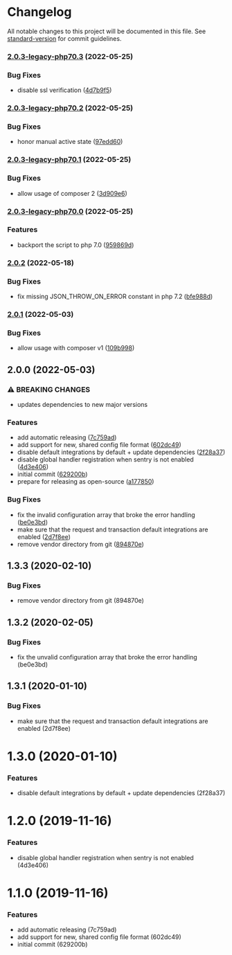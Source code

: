 # Changelog

All notable changes to this project will be documented in this file. See [standard-version](https://github.com/conventional-changelog/standard-version) for commit guidelines.

### [2.0.3-legacy-php70.3](https://github.com/labor-digital/sentry-php/compare/v2.0.3-legacy-php70.2...v2.0.3-legacy-php70.3) (2022-05-25)


### Bug Fixes

* disable ssl verification ([4d7b9f5](https://github.com/labor-digital/sentry-php/commit/4d7b9f57cfdfc391d88c3083282182489c0919d8))

### [2.0.3-legacy-php70.2](https://github.com/labor-digital/sentry-php/compare/v2.0.3-legacy-php70.1...v2.0.3-legacy-php70.2) (2022-05-25)


### Bug Fixes

* honor manual active state ([97edd60](https://github.com/labor-digital/sentry-php/commit/97edd602b9955f06f327660786d53014c95e981a))

### [2.0.3-legacy-php70.1](https://github.com/labor-digital/sentry-php/compare/v2.0.3-legacy-php70.0...v2.0.3-legacy-php70.1) (2022-05-25)


### Bug Fixes

* allow usage of composer 2 ([3d909e6](https://github.com/labor-digital/sentry-php/commit/3d909e61c6fca261bd1b4cd45a7612dafb7cd282))

### [2.0.3-legacy-php70.0](https://github.com/labor-digital/sentry-php/compare/v2.0.2...v2.0.3-legacy-php70.0) (2022-05-25)


### Features

* backport the script to php 7.0 ([959869d](https://github.com/labor-digital/sentry-php/commit/959869d099add635002f72a560f2aed7a97b3c45))

### [2.0.2](https://github.com/labor-digital/sentry-php/compare/v2.0.1...v2.0.2) (2022-05-18)


### Bug Fixes

* fix missing JSON_THROW_ON_ERROR constant in php 7.2 ([bfe988d](https://github.com/labor-digital/sentry-php/commit/bfe988d277766f4e8c547b85abea59f432316bd0))

### [2.0.1](https://github.com/labor-digital/sentry-php/compare/v2.0.0...v2.0.1) (2022-05-03)


### Bug Fixes

* allow usage with composer v1 ([109b998](https://github.com/labor-digital/sentry-php/commit/109b998d220e915cc9086b0909924b52ffdbd4af))

## 2.0.0 (2022-05-03)

### ⚠ BREAKING CHANGES

* updates dependencies to new major versions

### Features

* add automatic releasing ([7c759ad](https://github.com/labor-digital/sentry-php/commit/7c759ad406f20c7e97d895452f4b2329046a123a))
* add support for new, shared config file format ([602dc49](https://github.com/labor-digital/sentry-php/commit/602dc49b304b8af0daa3d7e5c78d185cf94ad5c7))
* disable default integrations by default + update
  dependencies ([2f28a37](https://github.com/labor-digital/sentry-php/commit/2f28a379c073f3230be5e9b44ba746d9c413b0fd))
* disable global handler registration when sentry is not
  enabled ([4d3e406](https://github.com/labor-digital/sentry-php/commit/4d3e40687603bdb054484969ba46f0294af51462))
* initial commit ([629200b](https://github.com/labor-digital/sentry-php/commit/629200b07417248b99adb1739ab21b5fad678f26))
* prepare for releasing as open-source ([a177850](https://github.com/labor-digital/sentry-php/commit/a1778503e5e6da514ef283dd3d6ec011550e37d0))

### Bug Fixes

* fix the invalid configuration array that broke the error
  handling  ([be0e3bd](https://github.com/labor-digital/sentry-php/commit/be0e3bdf5fec75bf944904a476698ba6a04897bc))
* make sure that the request and transaction default integrations are
  enabled ([2d7f8ee](https://github.com/labor-digital/sentry-php/commit/2d7f8ee7f502c5a3374ba3388bc7e68353e6c8d1))
* remove vendor directory from git ([894870e](https://github.com/labor-digital/sentry-php/commit/894870e98746a67be0c786a7598c586b065c1eb4))

## 1.3.3 (2020-02-10)

### Bug Fixes

* remove vendor directory from git (894870e)

## 1.3.2 (2020-02-05)

### Bug Fixes

* fix the unvalid configuration array that broke the error handling  (be0e3bd)

## 1.3.1 (2020-01-10)

### Bug Fixes

* make sure that the request and transaction default integrations are enabled (2d7f8ee)

# 1.3.0 (2020-01-10)

### Features

* disable default integrations by default + update dependencies (2f28a37)

# 1.2.0 (2019-11-16)

### Features

* disable global handler registration when sentry is not enabled (4d3e406)

# 1.1.0 (2019-11-16)

### Features

* add automatic releasing (7c759ad)
* add support for new, shared config file format (602dc49)
* initial commit (629200b)

